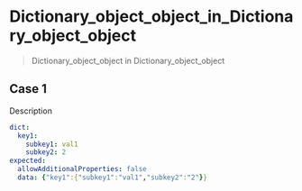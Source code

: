 # Dictionary_object_object_in_Dictionary_object_object

> Dictionary_object_object in Dictionary_object_object 

## Case 1

Description

``````yaml
dict:
  key1: 
    subkey1: val1
    subkey2: 2
expected:
  allowAdditionalProperties: false
  data: {"key1":{"subkey1":"val1","subkey2":"2"}}
``````